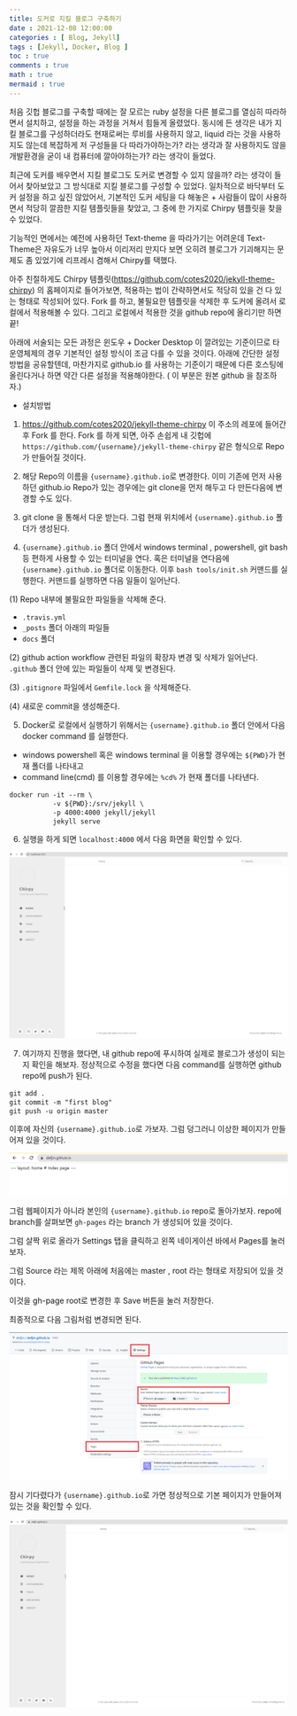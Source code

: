 ```yaml
---
title: 도커로 지킬 블로그 구축하기
date : 2021-12-08 12:00:00
categories : [ Blog, Jekyll]
tags : [Jekyll, Docker, Blog ]
toc : true
comments : true
math : true
mermaid : true
---
```



  처음 깃헙 블로그를 구축할 때에는 잘 모르는 ruby 설정을 다른 블로그를 열심히 따라하면서 설치하고, 설정을 하는 과정을 거쳐서 힘들게 올렸었다. 동시에 든 생각은 내가 지킬 블로그를 구성하더라도 현재로써는 루비를 사용하지 않고, liquid 라는 것을 사용하지도 않는데 복잡하게 저 구성들을 다 따라가야하는가? 라는 생각과 잘 사용하지도 않을 개발환경을 굳이 내 컴퓨터에 깔아야하는가? 라는 생각이 들었다. 
 
  최근에 도커를 배우면서 지킬 블로그도 도커로 변경할 수 있지 않을까? 라는 생각이 들어서 찾아보았고 그 방식대로 지킬 블로그를 구성할 수 있었다. 일차적으로 바닥부터 도커 설정을 하고 싶진 않았어서, 기본적인 도커 세팅을 다 해놓은 + 사람들이 많이 사용하면서 적당히 깔끔한 지킬 템플릿들을 찾았고, 그 중에 한 가지로 Chirpy 템플릿을 찾을 수 있었다. 

  기능적인 면에서는 예전에 사용하던 Text-theme 을 따라가기는 어려운데 Text-Theme은 자유도가 너무 높아서 이리저리 만지다 보면 오히려 블로그가 기괴해지는 문제도 좀 있었기에 리프레시 겸해서 Chirpy를 택했다. 

  
  아주 친절하게도 Chirpy 템플릿(https://github.com/cotes2020/jekyll-theme-chirpy) 의 홈페이지로 들어가보면, 적용하는 법이 간략하면서도 적당히 있을 건 다 있는 형태로 작성되어 있다. Fork 를 하고, 불필요한 템플릿을 삭제한 후 도커에 올려서 로컬에서 적용해볼 수 있다. 그리고 로컬에서 적용한 것을 github repo에 올리기만 하면 끝! 


  아래에 서술되는 모든 과정은 윈도우 + Docker Desktop 이 깔려있는 기준이므로 타 운영체제의 경우 기본적인 설정 방식이 조금 다를 수 있을 것이다. 아래에 간단한 설정 방법을 공유할텐데, 마찬가지로 github.io 를 사용하는 기준이기 때문에 다른 호스팅에 올린다거나 하면 약간 다른 설정을 적용해야한다. ( 이 부분은 원본 github 을 참조하자.)


  - 설치방법
  1. https://github.com/cotes2020/jekyll-theme-chirpy 이 주소의 레포에 들어간 후 Fork 를 한다. 
  Fork 를 하게 되면, 아주 손쉽게 내 깃헙에  `https://github.com/{username}/jekyll-theme-chirpy` 같은 형식으로 Repo가 만들어질 것이다. 

  2. 해당 Repo의 이름을 `{username}.github.io`로 변경한다. 이미 기존에 먼저 사용하던 github.io Repo가 있는 경우에는 git clone을 먼저 해두고 다 만든다음에 변경할 수도 있다. 

  3. git clone 을 통해서 다운 받는다. 그럼 현재 위치에서 `{username}.github.io` 폴더가 생성된다.

  4. `{username}.github.io` 폴더 안에서 windows terminal , powershell, git bash 등 편하게 사용할 수 있는 터미널을 연다. 
  혹은 터미널을 연다음에 `{username}.github.io` 폴더로 이동한다. 
  이후 `bash tools/init.sh` 커맨드를 실행한다. 커맨드를 실행하면 다음 일들이 일어난다. 

   (1) Repo 내부에 불필요한 파일들을 삭제해 준다. 
   * `.travis.yml`
   * `_posts` 폴더 아래의 파일들
   * `docs` 폴더 

   (2) github action workflow 관련된 파일의 확장자 변경 및 삭제가 일어난다. `.github` 폴더 안에 있는 파일들이 삭제 및 변경된다. 

   (3) `.gitignore` 파일에서 `Gemfile.lock` 을 삭제해준다. 

   (4) 새로운 commit을 생성해준다. 

  5. Docker로 로컬에서 실행하기 위해서는 `{username}.github.io` 폴더 안에서 다음 docker command 를 실행한다. 

  - windows powershell 혹은 windows terminal 을 이용할 경우에는 `${PWD}`가 현재 폴더를 나타내고 
  - command line(cmd) 를 이용할 경우에는 `%cd%` 가 현재 폴더를 나타낸다. 

  ``` docker command
  docker run -it --rm \
             -v ${PWD}:/srv/jekyll \
             -p 4000:4000 jekyll/jekyll
             jekyll serve
  ```

  6. 실행을 하게 되면 `localhost:4000` 에서 다음 화면을 확인할 수 있다. 

  ![chirpy_000](../post_images/20211208/chirpy_000.png)

  7. 여기까지 진행을 했다면, 내 github repo에 푸시하여 실제로 블로그가 생성이 되는지 확인을 해보자. 정상적으로 수정을 했다면 다음 command를 실행하면 github repo에 push가 된다. 

  ``` git
  git add . 
  git commit -m "first blog"
  git push -u origin master
  ```

  이후에 자신의 `{username}.github.io`로 가보자. 
  그럼 덩그러니 이상한 페이지가 만들어져 있을 것이다. 

  ![chirpy_001](../post_images/20211208/chirpy_001.png)

  그럼 웹페이지가 아니라 본인의 `{username}.github.io` repo로 돌아가보자. 
  repo에 branch를 살펴보면 `gh-pages` 라는 branch 가 생성되어 있을 것이다. 

  그럼 살짝 위로 올라가 Settings 탭을 클릭하고 왼쪽 네이게이션 바에서 Pages를 눌러보자. 

  그럼 Source 라는 제목 아래에 
  처음에는 master , root 라는 형태로 저장되어 있을 것이다. 

  이것을 gh-page root로 변경한 후 Save 버튼을 눌러 저장한다. 

  최종적으로 다음 그림처럼 변경되면 된다. 

  ![chirpy_002](../post_images/20211208/chirpy_002.png)

  잠시 기다렸다가 `{username}.github.io`로 가면 정상적으로 기본 페이지가 만들어져 있는 것을 확인할 수 있다. 

  ![chirpy_003](../post_images/20211208/chirpy_003.png)



